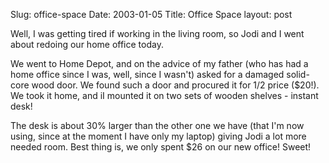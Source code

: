 Slug: office-space
Date: 2003-01-05
Title: Office Space
layout: post

Well, I was getting tired if working in the living room, so Jodi and I went about redoing our home office today.

We went to Home Depot, and on the advice of my father (who has had a home office since I was, well, since I wasn&#39;t) asked for a damaged solid-core wood door. We found such a door and procured it for 1/2 price ($20!). We took it home, and iI mounted it on two sets of wooden shelves - instant desk!

<div align="center"></div>

The desk is about 30% larger than the other one we have (that I&#39;m now using, since at the moment I have only my laptop) giving Jodi a lot more needed room. Best thing is, we only spent $26 on our new office! Sweet!
